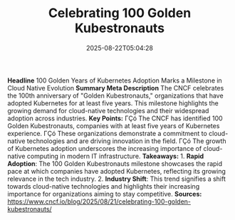 ﻿---
title: "Celebrating 100 Golden Kubestronauts"
date: "2025-08-22T05:04:28"
category: "Markets"
summary: ""
slug: "celebrating 100 golden kubestronauts"
source_urls:
  - "https://www.cncf.io/blog/2025/08/21/celebrating-100-golden-kubestronauts/"
seo:
  title: "Celebrating 100 Golden Kubestronauts | Hash n Hedge"
  description: ""
  keywords: ["news", "markets", "brief"]
---
**Headline** 100 Golden Years of Kubernetes Adoption Marks a Milestone in Cloud Native Evolution  **Summary Meta Description** The CNCF celebrates the 100th anniversary of "Golden Kubestronauts," organizations that have adopted Kubernetes for at least five years. This milestone highlights the growing demand for cloud-native technologies and their widespread adoption across industries.  **Key Points:**  ΓÇó The CNCF has identified 100 Golden Kubestronauts, companies with at least five years of Kubernetes experience. ΓÇó These organizations demonstrate a commitment to cloud-native technologies and are driving innovation in the field. ΓÇó The growth of Kubernetes adoption underscores the increasing importance of cloud-native computing in modern IT infrastructure.  **Takeaways:**  1. **Rapid Adoption**: The 100 Golden Kubestronauts milestone showcases the rapid pace at which companies have adopted Kubernetes, reflecting its growing relevance in the tech industry. 2. **Industry Shift**: This trend signifies a shift towards cloud-native technologies and highlights their increasing importance for organizations aiming to stay competitive.  **Sources:** https://www.cncf.io/blog/2025/08/21/celebrating-100-golden-kubestronauts/ 
